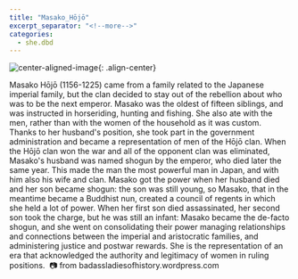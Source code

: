 ```yaml
---
title: "Masako_Hōjō"
excerpt_separator: "<!--more-->"
categories:
  - she.dbd
---
```



![center-aligned-image](https://cdn.pixabay.com/photo/2020/10/26/16/56/man-5687861_1280.png){: .align-center}


Masako Hōjō (1156-1225) came from a family related to the Japanese imperial family, but the clan decided to stay out of the rebellion about who was to be the next emperor. Masako was the oldest of fifteen siblings, and was instructed in horseriding, hunting and fishing. She also ate with the men, rather than with the women of the household as it was custom. Thanks to her husband's position, she took part in the government administration and became a representation of men of the Hōjō clan. When the Hōjō clan won the war and all of the opponent clan was eliminated, Masako's husband was named shogun by the emperor, who died later the same year. This made the man the most powerful man in Japan, and with him also his wife and clan. Masako got the power when her husband died and her son became shogun: the son was still young, so Masako, that in the meantime became a Buddhist nun, created a council of regents in which she held a lot of power. When her first son died assassinated, her second son took the charge, but he was still an infant: Masako became the de-facto shogun, and she went on consolidating their power managing relationships and connections between the imperial and aristocratic families, and administering justice and postwar rewards. She is the representation of an era that acknowledged the authority and legitimacy of women in ruling positions.⁠
⁠
📷 from badassladiesofhistory.wordpress.com⁠
